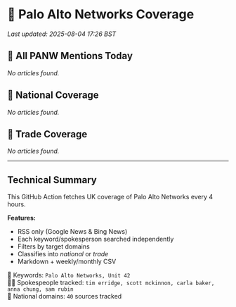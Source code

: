 # 🔐 Palo Alto Networks Coverage

_Last updated: 2025-08-04 17:26 BST_

## 📌 All PANW Mentions Today

_No articles found._

## 📰 National Coverage

_No articles found._

## 📘 Trade Coverage

_No articles found._


---

## Technical Summary

This GitHub Action fetches UK coverage of Palo Alto Networks every 4 hours.

**Features:**
- RSS only (Google News & Bing News)
- Each keyword/spokesperson searched independently
- Filters by target domains
- Classifies into _national_ or _trade_
- Markdown + weekly/monthly CSV

📌 Keywords: `Palo Alto Networks, Unit 42`  
🧑‍💼 Spokespeople tracked: `tim erridge, scott mckinnon, carla baker, anna chung, sam rubin`  
📰 National domains: `40` sources tracked

